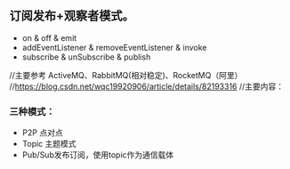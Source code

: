 
## 订阅发布+观察者模式。 

- on & off & emit
- addEventListener & removeEventListener & invoke
- subscribe & unSubscribe & publish

//主要参考 ActiveMQ、RabbitMQ(相对稳定)、RocketMQ（阿里）
//https://blog.csdn.net/wqc19920906/article/details/82193316
//主要内容：
<!-- 2.1 Broker

消息服务器，作为server提供消息核心服务

      2.2 Producer

消息生产者，业务的发起方，负责生产消息传输给broker，

      2.3 Consumer

消息消费者，业务的处理方，负责从broker获取消息并进行业务逻辑处理

      2.4 Topic

主题，发布订阅模式下的消息统一汇集地，不同生产者向topic发送消息，由MQ服务器分发到不同的订阅者，实现消息的       广播

      2.5 Queue

队列，PTP模式下，特定生产者向特定queue发送消息，消费者订阅特定的queue完成指定消息的接收

      2.6 Message

消息体，根据不同通信协议定义的固定格式进行编码的数据包，来封装业务数据，实现消息的传输 -->


### 三种模式：
- P2P  点对点
- Topic 主题模式
- Pub/Sub发布订阅，使用topic作为通信载体

